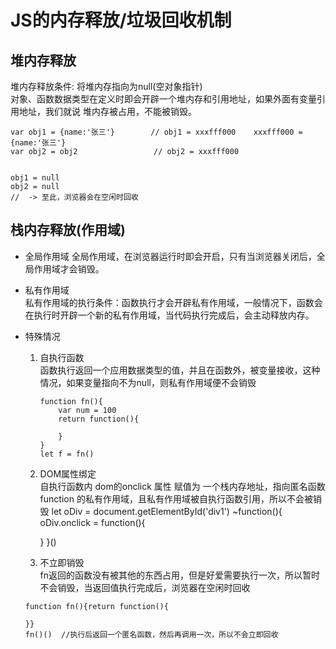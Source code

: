 # JS的内存释放/垃圾回收机制

## 堆内存释放
堆内存释放条件: 将堆内存指向为null(空对象指针)  
对象、函数数据类型在定义时即会开辟一个堆内存和引用地址，如果外面有变量引用地址，我们就说  堆内存被占用，不能被销毁。  

```
var obj1 = {name:'张三'}        // obj1 = xxxfff000    xxxfff000 = {name:'张三'}
var obj2 = obj2                 // obj2 = xxxfff000


obj1 = null
obj2 = null
//  -> 至此，浏览器会在空闲时回收
```


## 栈内存释放(作用域)  
- 全局作用域 
全局作用域，在浏览器运行时即会开启，只有当浏览器关闭后，全局作用域才会销毁。

- 私有作用域  
私有作用域的执行条件：函数执行才会开辟私有作用域，一般情况下，函数会在执行时开辟一个新的私有作用域，当代码执行完成后，会主动释放内存。
 - 特殊情况
    1. 自执行函数  
    函数执行返回一个应用数据类型的值，并且在函数外，被变量接收，这种情况，如果变量指向不为null，则私有作用域便不会销毁
        ```
        function fn(){
            var num = 100
            return function(){

            }
        }
        let f = fn()
        ```
    2. DOM属性绑定  
    自执行函数内 dom的onclick 属性 赋值为 一个栈内存地址，指向匿名函数function 的私有作用域，且私有作用域被自执行函数引用，所以不会被销毁
    let oDiv = document.getElementById('div1')
    ~function(){
        oDiv.onclick = function(){

        }
    }()
    3. 不立即销毁  
    fn返回的函数没有被其他的东西占用，但是好爱需要执行一次，所以暂时不会销毁，当返回值执行完成后，浏览器在空闲时回收
    ```
    function fn(){return function(){

    }}
    fn()()  //执行后返回一个匿名函数，然后再调用一次，所以不会立即回收
    ```